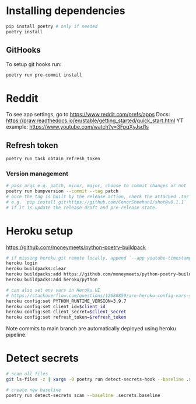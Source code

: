 # Installing dependencies
```bash
pip install poetry # only if needed
poetry install
```

## GitHooks
To setup git hooks run:
```bash
poetry run pre-commit install
```

# Reddit
To see app settings, go to https://www.reddit.com/prefs/apps
Docs: https://praw.readthedocs.io/en/stable/getting_started/quick_start.html
YT example: https://www.youtube.com/watch?v=3FpqXyJsd1s

## Refresh token
```bash
poetry run task obtain_refresh_token
```

### Version management
```bash
# pass args e.g. patch, minor, major, choose to commit changes or not
poetry run bumpversion --commit --tag patch
# once the tag is built by the release action, check the attached .tar is installable.
# e.g. `pip install git+https://github.com/ConorSheehan1/shot@v0.1.1`
# if it is update the release draft and pre-release state.
```

# Heroku setup
https://github.com/moneymeets/python-poetry-buildpack
```bash
# if missing heroku git remote locally, append `--app youtube-timestamp-reddit-bot`
heroku login
heroku buildpacks:clear
heroku buildpacks:add https://github.com/moneymeets/python-poetry-buildpack.git
heroku buildpacks:add heroku/python

# can also set env vars in Heroku UI
# https://stackoverflow.com/questions/12680859/are-heroku-config-vars-safe-for-sensitive-information
heroku config:set PYTHON_RUNTIME_VERSION=3.9.7
heroku config:set client_id=$client_id
heroku config:set client_secret=$client_secret
heroku config:set refresh_token=$refresh_token
```

Note commits to main branch are automatically deployed using heroku pipeline.

# Detect secrets
```bash
# scan all files
git ls-files -z | xargs -0 poetry run detect-secrets-hook --baseline .secrets.baseline

# create new baseline
poetry run detect-secrets scan --baseline .secrets.baseline
```
